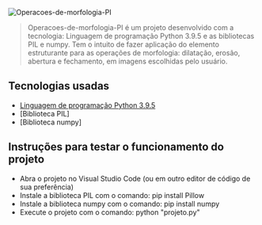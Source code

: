 ![Operacoes-de-morfologia-PI](img/yugioh01.png)
> Operacoes-de-morfologia-PI é um projeto desenvolvido com a tecnologia: Linguagem de programação Python 3.9.5 e as bibliotecas PIL e numpy. Tem o intuito de fazer aplicação do elemento estruturante para as operações de morfologia: dilatação, erosão, abertura e fechamento, em imagens escolhidas pelo usuário.

## Tecnologias usadas
  * [Linguagem de programação Python 3.9.5](https://www.python.org/ftp/python/3.9.5/python-3.9.5-amd64.exe)
  * [Biblioteca PIL]
  * [Biblioteca numpy]

## Instruções para testar o funcionamento do projeto
 * Abra o projeto no Visual Studio Code (ou em outro editor de código de sua preferência)
 * Instale a biblioteca PIL com o comando: pip install Pillow
 * Instale a biblioteca numpy com o comando: pip install numpy
 * Execute o projeto com o comando: python "projeto.py"
